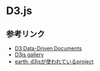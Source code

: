 # D3.js
## 参考リンク
- [D3 Data-Driven Documents](https://d3js.org/)
- [D3js gallery](https://observablehq.com/@d3/gallery)
- [earth: d3jsが使われているproject](https://github.com/cambecc/earth)
